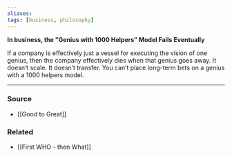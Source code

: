 ```yaml
---
aliases: 
tags: [business, philosophy]
---
```


**In business, the "Genius with 1000 Helpers" Model Fails Eventually**

If a company is effectively just a vessel for executing the vision of one genius, then the company effectively dies when that genius goes away. It doesn’t scale. It doesn’t transfer. You can’t place long-term bets on a genius with a 1000 helpers model.

---
### Source
- [[Good to Great]]

### Related
- [[First WHO - then What]]
 
